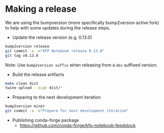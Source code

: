 <!--
{% comment %}
Copyright 2018-2022 Elyra Authors

Licensed under the Apache License, Version 2.0 (the "License");
you may not use this file except in compliance with the License.
You may obtain a copy of the License at

http://www.apache.org/licenses/LICENSE-2.0

Unless required by applicable law or agreed to in writing, software
distributed under the License is distributed on an "AS IS" BASIS,
WITHOUT WARRANTIES OR CONDITIONS OF ANY KIND, either express or implied.
See the License for the specific language governing permissions and
limitations under the License.
{% endcomment %}
-->

# Making a release

We are using the bumpversion (more specifically bump2version active fork) to help with
some updates during the release steps.

* Update the release version (e.g. 0.13.0)

```bash
bump2version release
git commit -a -m"KFP Notebook release 0.13.0"
git tag v0.13.0
```

Note: Use `bump2version suffix` when releasing from a `dev` suffixed version.

* Build the release artifacts

```bash
make clean dist
twine upload --sign dist/*
```

* Preparing to the next development iteration

```bash
bump2version minor
git commit -a -m"Prepare for next development iteration"
```

* Publishing conda-forge package
    - https://github.com/conda-forge/kfp-notebook-feedstock
